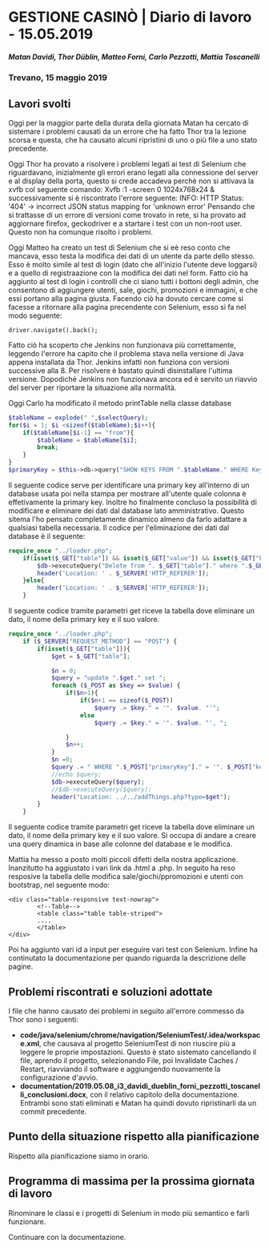 # GESTIONE CASINÒ | Diario di lavoro - 15.05.2019

##### Matan Davidi, Thor Düblin, Matteo Forni, Carlo Pezzotti, Mattia Toscanelli

### Trevano, 15 maggio 2019

## Lavori svolti

Oggi per la maggior parte della durata della giornata Matan ha cercato di sistemare i problemi causati da un errore che ha fatto Thor tra la lezione scorsa e questa, che ha causato alcuni ripristini di uno o più file a uno stato precedente.

Oggi Thor ha provato a risolvere i problemi legati ai test di Selenium che riguardavano, inizialmente gli errori erano legati alla connessione del server e al display della porta, questo si crede accadeva perchè non si attivava la xvfb col seguente comando:
Xvfb :1 -screen 0 1024x768x24 &
successivamente si è riscontrato l'errore seguente:
INFO: HTTP Status: '404' -> incorrect JSON status mapping for 'unknown error'
Pensando che si trattasse di un errore di versioni come trovato in rete, si ha provato ad aggiornare firefox, geckodriver e a startare i test con un non-root user.
Questo non ha comunque risolto i problemi.


Oggi Matteo ha creato un test di Selenium che si eè reso conto che mancava, esso testa la modifica dei dati di un utente da parte dello stesso. Esso è molto simile al test di login (dato che all'inizio l'utente deve loggarsi) e a quello di registraazione con la modifica dei dati nel form. Fatto ciò ha aggiunto al test di login i controlli che ci siano tutti i bottoni degli admin, che consentono di aggiungere utenti, sale, giochi, promozioni e immagini, e che essi portano alla pagina giusta. Facendo ciò ha dovuto cercare come si facesse a ritornare alla pagina precendente con Selenium, esso si fa nel modo seguente:
```
driver.navigate().back();
```
Fatto ciò ha scoperto che Jenkins non funzionava più correttamente, leggendo l'errore ha capito che il problema stava nella versione di Java appena installata da Thor. Jenkins infatti non funziona con versioni successive alla 8. Per risolvere è bastato quindi disinstallare l'ultima versione. Dopodiché Jenkins non funzionava ancora ed è servito un riavvio del server per riportare la situazione alla normalità.

Oggi Carlo ha modificato il metodo printTable nella classe database

```PHP
$tableName = explode(" ",$selectQuery);
for($i = 1; $i <sizeof($tableName);$i++){
    if($tableName[$i-1] == "from"){
        $tableName = $tableName[$i];
        break;
    }
}
$primaryKey = $this->db->query("SHOW KEYS FROM ".$tableName." WHERE Key_name = 'PRIMARY'")->fetchAll()[0]["Column_name"];
```

Il seguente codice serve per identificare una primary key all'interno di un database usata poi nella stampa per mostrare all'utente quale colonna è effetivamente la primary key.
Inoltre ho finalmente concluso la possibilità di modificare e eliminare dei dati dal database lato amministrativo. Questo sitema l'ho pensato completamente dinamico almeno da farlo adattare a qualsiasi tabella necessaria. Il codice per l'eliminazione dei dati dal database è il seguente:
```PHP
require_once "../loader.php";
    if(isset($_GET["table"]) && isset($_GET["value"]) && isset($_GET["key"])){
        $db->executeQuery("Delete from ". $_GET["table"]." where ".$_GET["key"]." = '".$_GET["value"]."'");
        header('Location: ' . $_SERVER['HTTP_REFERER']);
    }else{
        header('Location: ' . $_SERVER['HTTP_REFERER']);
    }
```
Il seguente codice tramite parametri get riceve la tabella dove eliminare un dato, il nome della primary key e il suo valore.
```PHP
require_once "../loader.php";
    if ($_SERVER["REQUEST_METHOD"] == "POST") {
        if(isset($_GET["table"])){
            $get = $_GET["table"];

            $n = 0;
            $query = "update ".$get." set ";
            foreach ($_POST as $key => $value) {
                if($n>1){
                    if($n+1 == sizeof($_POST))
                        $query .= $key." = '". $value. "'";
                    else
                        $query .= $key." = '". $value. "', ";

                }
                $n++;
            }
            $n =0;
            $query .= " WHERE ".$_POST["primaryKey"]." = '". $_POST["keyValue"]. "'";
            //echo $query;
            $db->executeQuery($query);
            //$db->executeQuery($query);
            header("Location: ../../addThings.php?type=$get");
        }
    }
```
Il seguente codice tramite parametri get riceve la tabella dove eliminare un dato, il nome della primary key e il suo valore. Si occupa di andare a creare una query dinamica in base alle colonne del database e le modifica.

Mattia ha messo a posto molti piccoli difetti della nostra applicazione. Inanzitutto ha aggiustato i vari link da .html a .php. In seguito ha reso resposive la tabella delle modifica sale/giochi/ppromozioni e utenti con bootstrap, nel seguente modo:
```
<div class="table-responsive text-nowrap">
        <!--Table-->
        <table class="table table-striped">
        ....
        </table>
</div>
```
Poi ha aggiunto vari id a input per eseguire vari test con Selenium. Infine ha continutato la documentazione per quando riguarda la descrizione delle pagine.


## Problemi riscontrati e soluzioni adottate

I file che hanno causato dei problemi in seguito all'errore commesso da Thor sono i seguenti:

-   **code/java/selenium/chrome/navigation/SeleniumTest/.idea/workspace.xml**, che causava al progetto SeleniumTest di non riuscire più a leggere le proprie impostazioni. Questo è stato sistemato cancellando il file, aprendo il progetto, selezionando File, poi Invalidate Caches / Restart, riavviando il software e aggiungendo nuovamente la configurazione d'avvio.
-   **documentation/2019.05.08_i3_davidi_dueblin_forni_pezzotti_toscanelli_conclusioni.docx**, con il relativo capitolo della documentazione. Entrambi sono stati eliminati e Matan ha quindi dovuto ripristinarli da un commit precedente.

## Punto della situazione rispetto alla pianificazione

Rispetto alla pianificazione siamo in orario.

## Programma di massima per la prossima giornata di lavoro

Rinominare le classi e i progetti di Selenium in modo più semantico e farli funzionare.

Continuare con la documentazione.
